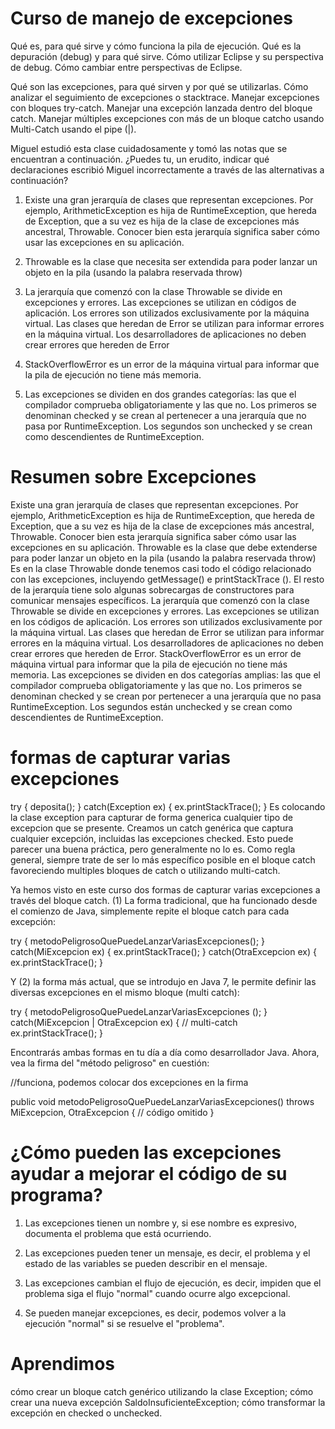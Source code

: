 # Curso de manejo de excepciones

Qué es, para qué sirve y cómo funciona la pila de ejecución.
Qué es la depuración (debug) y para qué sirve.
Cómo utilizar Eclipse y su perspectiva de debug.
Cómo cambiar entre perspectivas de Eclipse.


Qué son las excepciones, para qué sirven y por qué se utilizarlas.
Cómo analizar el seguimiento de excepciones o stacktrace.
Manejar excepciones con bloques try-catch.
Manejar una excepción lanzada dentro del bloque catch.
Manejar múltiples excepciones con más de un bloque catcho usando Multi-Catch usando el pipe (|).

Miguel estudió esta clase cuidadosamente y tomó las notas que se encuentran a continuación. ¿Puedes tu, un erudito, indicar qué declaraciones escribió Miguel incorrectamente a través de las alternativas a continuación?

1) Existe una gran jerarquía de clases que representan excepciones. Por ejemplo, ArithmeticException es hija de RuntimeException, que hereda de Exception, que a su vez es hija de la clase de excepciones más ancestral, Throwable. Conocer bien esta jerarquía significa saber cómo usar las excepciones en su aplicación.

2) Throwable es la clase que necesita ser extendida para poder lanzar un objeto en la pila (usando la palabra reservada throw)

3) La jerarquía que comenzó con la clase Throwable se divide en excepciones y errores. Las excepciones se utilizan en códigos de aplicación. Los errores son utilizados exclusivamente por la máquina virtual. Las clases que heredan de Error se utilizan para informar errores en la máquina virtual. Los desarrolladores de aplicaciones no deben crear errores que hereden de Error

4) StackOverflowError es un error de la máquina virtual para informar que la pila de ejecución no tiene más memoria.

5) Las excepciones se dividen en dos grandes categorías: las que el compilador comprueba obligatoriamente y las que no. Los primeros se denominan checked y se crean al pertenecer a una jerarquía que no pasa por RuntimeException. Los segundos son unchecked y se crean como descendientes de RuntimeException.


# Resumen sobre Excepciones
Existe una gran jerarquía de clases que representan excepciones. Por ejemplo, ArithmeticException es hija de RuntimeException, que hereda de Exception, que a su vez es hija de la clase de excepciones más ancestral, Throwable. Conocer bien esta jerarquía significa saber cómo usar las excepciones en su aplicación.
Throwable es la clase que debe extenderse para poder lanzar un objeto en la pila (usando la palabra reservada throw)
Es en la clase Throwable donde tenemos casi todo el código relacionado con las excepciones, incluyendo getMessage() e printStackTrace (). El resto de la jerarquía tiene solo algunas sobrecargas de constructores para comunicar mensajes específicos.
La jerarquía que comenzó con la clase Throwable se divide en excepciones y errores. Las excepciones se utilizan en los códigos de aplicación. Los errores son utilizados exclusivamente por la máquina virtual.
Las clases que heredan de Error se utilizan para informar errores en la máquina virtual. Los desarrolladores de aplicaciones no deben crear errores que hereden de Error.
StackOverflowError es un error de máquina virtual para informar que la pila de ejecución no tiene más memoria.
Las excepciones se dividen en dos categorías amplias: las que el compilador comprueba obligatoriamente y las que no.
Los primeros se denominan checked y se crean por pertenecer a una jerarquía que no pasa RuntimeException.
Los segundos están unchecked y se crean como descendientes de RuntimeException.



# formas de capturar varias excepciones

try {
    deposita();
}
catch(Exception ex) {
    ex.printStackTrace();
}
Es colocando la clase exception para capturar de forma generica cualquier tipo de excepcion
que se presente.
 Creamos un catch genérica que captura cualquier excepción, incluidas las excepciones checked.
Esto puede parecer una buena práctica, pero generalmente no lo es. Como regla general, siempre trate de ser lo más específico posible en el bloque catch favoreciendo multiples bloques de catch o utilizando multi-catch.



Ya hemos visto en este curso dos formas de capturar varias excepciones a través del bloque catch. (1) La forma tradicional, que ha funcionado desde el comienzo de Java, simplemente repite el bloque catch para cada excepción:

try {
    metodoPeligrosoQuePuedeLanzarVariasExcepciones();
} catch(MiExcepcion ex) {
    ex.printStackTrace();
} catch(OtraExcepcion ex) {
    ex.printStackTrace();
} 

Y (2) la forma más actual, que se introdujo en Java 7, le permite definir las diversas excepciones en el mismo bloque (multi catch):

try {
    metodoPeligrosoQuePuedeLanzarVariasExcepciones ();
} catch(MiExcepcion | OtraExcepcion ex) { 
    // multi-catch
    ex.printStackTrace();
}

Encontrarás ambas formas en tu día a día como desarrollador Java. Ahora, vea la firma del "método peligroso" en cuestión:

//funciona, podemos colocar dos excepciones en la firma

public void metodoPeligrosoQuePuedeLanzarVariasExcepciones() throws MiExcepcion, OtraExcepcion {
    // código omitido
}


# ¿Cómo pueden las excepciones ayudar a mejorar el código de su programa?

1) Las excepciones tienen un nombre y, si ese nombre es expresivo, documenta el problema que está ocurriendo.

2) Las excepciones pueden tener un mensaje, es decir, el problema y el estado de las variables se pueden describir en el mensaje.

3) Las excepciones cambian el flujo de ejecución, es decir, impiden que el problema siga el flujo "normal" cuando ocurre algo excepcional.

4) Se pueden manejar excepciones, es decir, podemos volver a la ejecución "normal" si se resuelve el "problema".

# Aprendimos
cómo crear un bloque catch genérico utilizando la clase Exception;
cómo crear una nueva excepción SaldoInsuficienteException;
cómo transformar la excepción en checked o unchecked.


